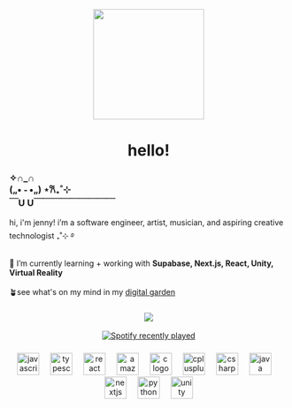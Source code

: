 <div align="center">
  <img height="200" src="https://i.imgur.com/zwA8qv9.png"  />
 <h1>hello!</h1>
</div>

<h3 align="left">✧∩_∩ <br>  („• ֊ •„) ⋆𐙚₊˚⊹<br>￣U U￣￣￣￣￣￣￣￣￣</h3>
<p align="left">hi, i'm jenny! i’m a software engineer, artist, musician, and aspiring creative technologist ₊˚⊹ ࿔<br><br>🌱 I’m currently learning + working with <b>Supabase, Next.js, React, Unity, Virtual Reality</b><br><br>🪴see what's on my mind in my <a href="https://jennypng.netlify.app/">digital garden</a></p>

###

<div align="center">
  <img src="https://visitor-badge.laobi.icu/badge?page_id=jennypng.jennypng&left_color=green&right_color=forestgreen&left_text=visitors"  />
</div>

<br>

<div align="center">
  <a href="https://open.spotify.com/user/jennshiki">
    <img src="https://spotify-recently-played-readme.vercel.app/api?user=jennshiki&count=1" alt="Spotify recently played"  />
  </a>
</div>

###
<div align="center">
  <img src="https://cdn.jsdelivr.net/gh/devicons/devicon/icons/javascript/javascript-original.svg" height="40" alt="javascript logo"  />
  <img width="12" />
  <img src="https://cdn.jsdelivr.net/gh/devicons/devicon/icons/typescript/typescript-original.svg" height="40" alt="typescript logo"  />
  <img width="12" />
  <img src="https://cdn.jsdelivr.net/gh/devicons/devicon/icons/react/react-original.svg" height="40" alt="react logo"  />
  <img width="12" />
  <img src="https://cdn.jsdelivr.net/gh/devicons/devicon/icons/amazonwebservices/amazonwebservices-line-wordmark.svg" height="40" alt="amazonwebservices logo"  />
  <img width="12" />
  <img src="https://cdn.jsdelivr.net/gh/devicons/devicon/icons/c/c-original.svg" height="40" alt="c logo"  />
  <img width="12" />
  <img src="https://cdn.jsdelivr.net/gh/devicons/devicon/icons/cplusplus/cplusplus-original.svg" height="40" alt="cplusplus logo"  />
  <img width="12" />
  <img src="https://cdn.jsdelivr.net/gh/devicons/devicon/icons/csharp/csharp-original.svg" height="40" alt="csharp logo"  />
  <img width="12" />
  <img src="https://cdn.jsdelivr.net/gh/devicons/devicon/icons/java/java-original.svg" height="40" alt="java logo"  />
  <img width="12" />
  <img src="https://cdn.jsdelivr.net/gh/devicons/devicon/icons/nextjs/nextjs-original.svg" height="40" alt="nextjs logo"  />
  <img width="12" />
  <img src="https://cdn.jsdelivr.net/gh/devicons/devicon/icons/python/python-original.svg" height="40" alt="python logo"  />
  <img width="12" />
  <img src="https://cdn.jsdelivr.net/gh/devicons/devicon/icons/unity/unity-original.svg" height="40" alt="unity logo"  />
</div>


